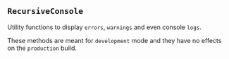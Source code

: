 ## `RecursiveConsole`

Utility functions to display `errors`, `warnings` and even console `logs`.

These methods are meant for `development` mode and they have no effects on the `production` build.
